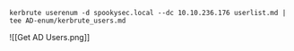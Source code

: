 ```
kerbrute userenum -d spookysec.local --dc 10.10.236.176 userlist.md | tee AD-enum/kerbrute_users.md
```
![[Get AD Users.png]]